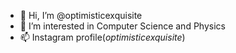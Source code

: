 - 👋 Hi, I’m @optimisticexquisite
- 👀 I’m interested in Computer Science and Physics
- 📫 Instagram profile(_optimisticexquisite_)

<!---
optimisticexquisite/optimisticexquisite is a ✨ special ✨ repository because its `README.md` (this file) appears on your GitHub profile.
You can click the Preview link to take a look at your changes.
--->
